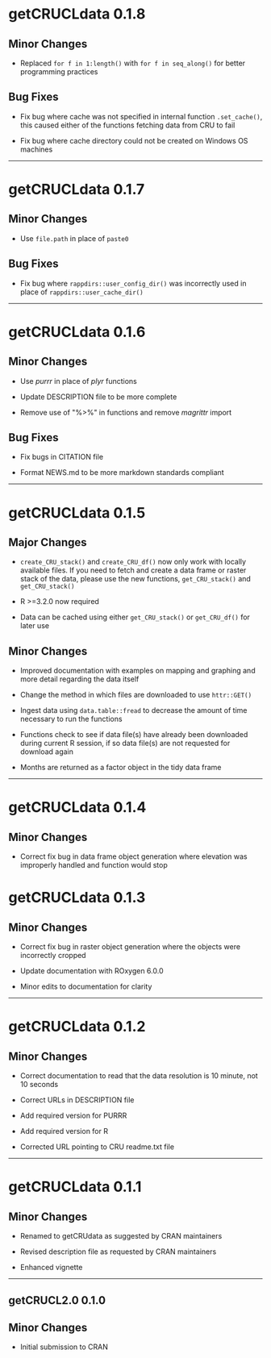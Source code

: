 
# getCRUCLdata 0.1.8

## Minor Changes

- Replaced `for f in 1:length()` with `for f in seq_along()` for better
programming practices

## Bug Fixes

- Fix bug where cache was not specified in internal function `.set_cache()`, 
this caused either of the functions fetching data from CRU to fail

- Fix bug where cache directory could not be created on Windows OS machines

--------------------------------------------------------------------------------

# getCRUCLdata 0.1.7

## Minor Changes

- Use `file.path` in place of `paste0`

## Bug Fixes

- Fix bug where `rappdirs::user_config_dir()` was incorrectly used in place of
`rappdirs::user_cache_dir()`

--------------------------------------------------------------------------------

# getCRUCLdata 0.1.6

## Minor Changes

- Use _purrr_ in place of _plyr_ functions

- Update DESCRIPTION file to be more complete

- Remove use of "%>%" in functions and remove _magrittr_ import

## Bug Fixes

- Fix bugs in CITATION file

- Format NEWS.md to be more markdown standards compliant

--------------------------------------------------------------------------------

# getCRUCLdata 0.1.5

## Major Changes

- `create_CRU_stack()` and `create_CRU_df()` now only work with locally
 available files. If you need to fetch and create a data frame or raster stack
 of the data, please use the new functions, `get_CRU_stack()` and
 `get_CRU_stack()`

- R >=3.2.0 now required

- Data can be cached using either `get_CRU_stack()` or `get_CRU_df()` for later
 use

## Minor Changes

- Improved documentation with examples on mapping and graphing and more detail
regarding the data itself

- Change the method in which files are downloaded to use `httr::GET()`

- Ingest data using `data.table::fread` to decrease the amount of time necessary
to run the functions

- Functions check to see if data file(s) have already been downloaded during
current R session, if so data file(s) are not requested for download again

- Months are returned as a factor object in the tidy data frame

--------------------------------------------------------------------------------

# getCRUCLdata 0.1.4

## Minor Changes

- Correct fix bug in data frame object generation where elevation was improperly
handled and function would stop

# getCRUCLdata 0.1.3

## Minor Changes

- Correct fix bug in raster object generation where the objects were incorrectly
cropped

- Update documentation with ROxygen 6.0.0

- Minor edits to documentation for clarity

--------------------------------------------------------------------------------

# getCRUCLdata 0.1.2

## Minor Changes

- Correct documentation to read that the data resolution is 10 minute, not 10
seconds

- Correct URLs in DESCRIPTION file

- Add required version for PURRR

- Add required version for R

- Corrected URL pointing to CRU readme.txt file

--------------------------------------------------------------------------------

# getCRUCLdata 0.1.1

## Minor Changes

- Renamed to getCRUdata as suggested by CRAN maintainers

- Revised description file as requested by CRAN maintainers

- Enhanced vignette

--------------------------------------------------------------------------------

## getCRUCL2.0 0.1.0

## Minor Changes

- Initial submission to CRAN
